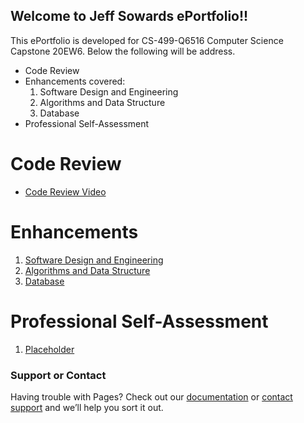 ## Welcome to Jeff Sowards ePortfolio!!

This ePortfolio is developed for CS-499-Q6516 Computer Science Capstone 20EW6. Below the following will be address.

- Code Review
- Enhancements covered:
  1. Software Design and Engineering
  2. Algorithms and Data Structure
  3. Database
- Professional Self-Assessment

# Code Review
- [Code Review Video](https://github.com/sowardsjeff/sowardsjeff.github.io/blob/master/ePortfolio/2-2.mp4?raw=true)

# Enhancements
1. [Software Design and Engineering](https://github.com/sowardsjeff/sowardsjeff.github.io/blob/master/ePortfolio/3-2.docx?raw=true)
2. [Algorithms and Data Structure](https://github.com/sowardsjeff/sowardsjeff.github.io/blob/master/ePortfolio/4-2.docx?raw=true)
3. [Database](https://github.com/sowardsjeff/sowardsjeff.github.io/blob/master/ePortfolio/5-2.docx?raw=true)

# Professional Self-Assessment
1. [Placeholder](https://github.com/sowardsjeff/sowardsjeff.github.io/blob/master/ePortfolio/3-2.docx?raw=true)

<!-- ### Markdown

Markdown is a lightweight and easy-to-use syntax for styling your writing. It includes conventions for

```markdown
Syntax highlighted code block

# Code Review
- Test [Code Review Video](https://github.com/sowardsjeff/sowardsjeff.github.io/blob/master/ePortfolio/2-2.mp4)

## Header 2
### Header 3

- Bulleted
- List

1. Numbered
2. List

**Bold** and _Italic_ and `Code` text

[Link](url) and ![Image](src)
``` -->

<!-- For more details see [GitHub Flavored Markdown](https://guides.github.com/features/mastering-markdown/). -->

<!-- ### Jekyll Themes

Your Pages site will use the layout and styles from the Jekyll theme you have selected in your [repository settings](https://github.com/sowardsjeff/sowardsjeff.github.io/settings). The name of this theme is saved in the Jekyll `_config.yml` configuration file. -->

### Support or Contact

Having trouble with Pages? Check out our [documentation](https://help.github.com/categories/github-pages-basics/) or [contact support](https://github.com/contact) and we’ll help you sort it out.
